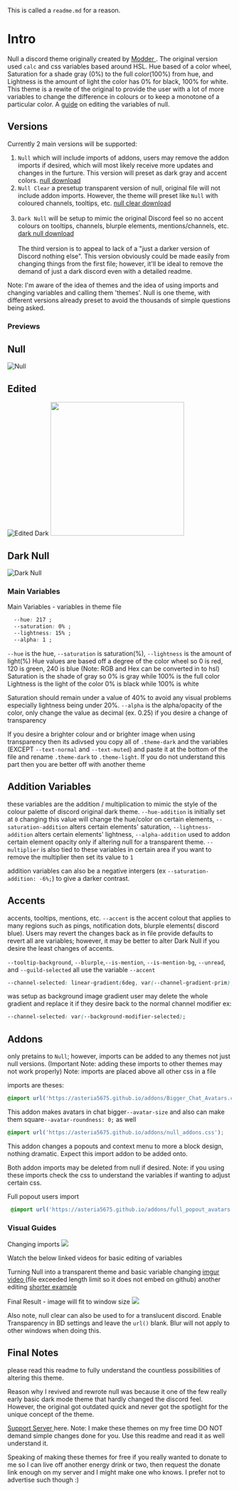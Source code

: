 This is called a `readme.md` for a reason.

# Intro
Null a discord theme originally created by <a href="https://github.com/Modder4869/BdBrokenStuff/tree/master/Themes/v1">Modder </a>. The original version used `calc` and css variables based around HSL.
Hue based of a color wheel, Saturation for a shade gray (0%) to the full color(100%) from hue, and Lightness is the amount of light the color has 0% for black, 100% for white.
This theme is a rewite of the original to provide the user with a lot of more variables to change the difference in colours or to keep a monotone of a particular color.
A [guide](https://github.com/Asteria5675/BetterDiscordThemes/blob/master/null/README.md/#Visual-Guides) on editing the variables of null.

## Versions
Currently 2 main versions will be supported:
  1. `Null` which will include imports of addons, users may remove the addon imports if desired, which will most likely receive more updates and changes in the furture. 
  This version will preset as dark gray and accent colors. <a href="https://betterdiscord.net/ghdl?id=3407">null download</a>
  2. `Null Clear` a presetup transparent version of null, original file will not include addon imports. However, the theme will preset like `Null` with coloured channels, tooltips, etc. <a href="https://betterdiscord.net/ghdl?id=3408">null clear download</a>
  <br> </br>
  3. `Dark Null` will be setup to mimic the original Discord feel so no accent colours on tooltips, channels, blurple elements, mentions/channels, etc. <a href="https://betterdiscord.net/ghdl?id=3409">dark null download</a>
  <br> </br>
The third version is to appeal to lack of a "just a darker version of Discord nothing else". This version obviously could be made easily from changing things from the first file; however, it'll be ideal to remove the demand of just a dark discord even with a detailed readme.

Note: I'm aware of the idea of themes and the idea of using imports and changing variables and calling them 'themes'. Null is one theme, with different versions already preset to avoid the thousands of simple questions being asked.

### Previews
## Null
![Null](https://github.com/Asteria5675/BetterDiscordThemes/blob/master/SourceCodes/src/Screenshot_296.png)
## Edited
![Edited Dark](https://i.imgur.com/SBK3mea.png)
<img src="https://i.imgur.com/RqK7TRu.png" height="300px" width="300px"/>
## Dark Null
![Dark Null](https://i.imgur.com/bJ7MD92.png)

### Main Variables
Main Variables - variables in theme file
```css
  --hue: 217 ;
  --saturation: 0% ;
  --lightness: 15% ;
  --alpha: 1 ;
```
`--hue` is the hue, `--saturation` is saturation(%), `--lightness` is the amount of light(%)
  Hue values are based off a degree of the color wheel so 0 is red, 120 is green, 240 is blue (Note: RGB and Hex can be converted in to hsl)
  Saturation is the shade of gray so 0% is gray while 100% is the full color
  Lightness is the light of the color 0% is black while 100% is white
  
  Saturation should remain under a value of 40% to avoid any visual problems especially lightness being under 20%.
  `--alpha` is the alpha/opacity of the color, only change the value as decimal (ex. 0.25) if you desire a change of transparency

If you desire a brighter colour and or brighter image when using transparency then its adivsed you copy all of `.theme-dark` and the variables (EXCEPT `--text-normal` and `--text-muted`) and paste it at the bottom of the file and rename `.theme-dark` to `.theme-light`. If you do not understand this part then you are better off with another theme

## Addition Variables
these variables are the addition / multiplication to mimic the style of the colour palette of discord original dark theme.
`--hue-addition` is initially set at `0` changing this value will change the hue/color on certain elements, `--saturation-addition` alters certain elements' saturation, `--lightness-addition`  alters certain elements' lightness, `--alpha-addition` used to addon certain element opacity only if altering null for a transparent theme. `--multiplier` is also tied to these variables in certain area if you want to remove the multiplier then set its value to `1`

addition variables can also be a negative intergers (ex `--saturation-addition: -6%;`) to give a darker contrast.

## Accents
accents, tooltips, mentions, etc.
`--accent` is the accent colout that applies to many regions such as pings, notification dots, blurple elements( discord blue). Users may revert the changes back as in file provide defaults to revert all are variables; however, it may be better to alter Dark Null if you desire the least changes of accents.

`--tooltip-background`,  `--blurple`,`--is-mention`, `--is-mention-bg`, `--unread`, and `--guild-selected` all use the variable `--accent` 

```css
--channel-selected: linear-gradient(6deg, var(--channel-gradient-prim),  var(--channel-gradient-sec),  var(--channel-gradient-tri));
```
was setup as background image gradient user may delete the whole gradient and replace it if they desire back to the normal channel modifier ex: 
```css
--channel-selected: var(--background-modifier-selected);
```

## Addons
only pretains to `Null`; however, imports can be added to any themes not just null versions. (Important Note: adding these imports to other themes may not work properly)
Note: imports are placed above all other css in a file

imports are theses: 
```css
@import url('https://asteria5675.github.io/addons/Bigger_Chat_Avatars.css');
```
This addon makes avatars in chat bigger`--avatar-size` and also can make them square`--avatar-roundness: 0;` as well
```css
@import url('https://asteria5675.github.io/addons/null_addons.css');
```
This addon changes a popouts and context menu to more a block design, nothing dramatic. Expect this import addon to be added onto.

Both addon imports may be deleted from null if desired. Note: if you using these imports check the css to understand the variables if wanting to adjust certain css.

Full popout users import
```css
 @import url('https://asteria5675.github.io/addons/full_popout_avatars.css');
```

### Visual Guides
Changing imports
<img src="https://i.imgur.com/QgZbnFA.gif" />

Watch the below linked videos for basic editing of variables

Turning Null into a transparent theme and basic variable changing <a href="https://i.imgur.com/9a7ZnkY.mp4">imgur video </a> (file exceeded length limit so it does not embed on github)
another editing <a href="https://i.imgur.com/fISldFJ.mp4">shorter example</a>

Final Result - image will fit to window size
<img src="https://i.imgur.com/t25BzEy.png" />

Also note, null clear can also be used to for a translucent discord. Enable Transparency in BD settings and leave the `url()` blank. Blur will not apply to other windows when doing this.
## Final Notes
please read this readme to fully understand the countless possibilities of altering this theme.

Reason why I revived and rewrote null was because it one of the few really early basic dark mode theme that hardly changed the discord feel. However, the original got outdated quick and never got the spotlight for the unique concept of the theme.

<a href="https://discord.gg/QRxZPvc" > Support Server </a> here. 
Note: I make these themes on my free time DO NOT demand simple changes done for you. Use this readme and read it as well understand it. 

Speaking of making these themes for free if you really wanted to donate to me so I can live off another energy drink or two, then request the donate link enough on my server and I might make one who knows. I prefer not to advertise such though :)
